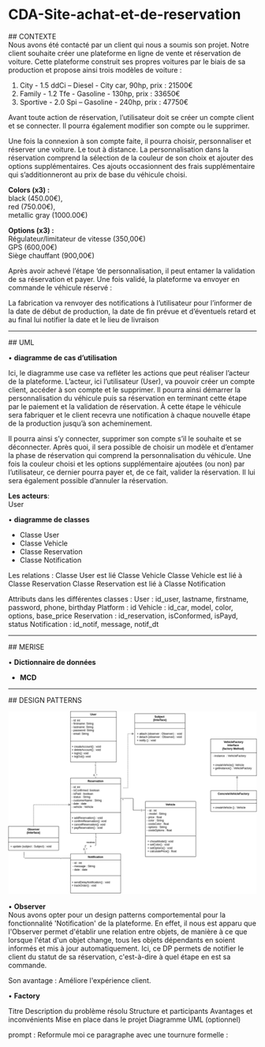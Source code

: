 # CDA-Site-achat-et-de-reservation

## CONTEXTE  
Nous avons été contacté par un client qui nous a soumis son projet. Notre client souhaite créer une plateforme en ligne de vente et réservation de voiture. Cette plateforme construit ses propres voitures par le biais de sa production et propose ainsi trois modèles de voiture :

1. City - 1.5 ddCi – Diesel - City car, 90hp, prix : 21500€
2. Family - 1.2 Tfe - Gasoline - 130hp, prix : 33650€
3. Sportive - 2.0 Spi – Gasoline - 240hp, prix : 47750€

Avant toute action de réservation, l’utilisateur doit se créer un compte client et se connecter. Il pourra également modifier son compte ou le supprimer.

Une fois la connexion à son compte faite, il pourra choisir, personnaliser et réserver une voiture. Le tout à distance. La personnalisation dans la réservation comprend la sélection de la couleur de son choix et ajouter des options supplémentaires. Ces ajouts occasionnent des frais supplémentaire qui s’additionneront au prix de base du véhicule choisi.

**Colors (x3) :**  
black (450.00€),\
red (750.00€),\
metallic gray (1000.00€)

**Options (x3) :**\
Régulateur/limitateur de vitesse (350,00€)\
GPS (600,00€)\
Siège chauffant (900,00€)

Après avoir achevé l’étape ‘de personnalisation, il peut entamer la validation de sa réservation et payer. Une fois validé, la plateforme va envoyer en commande le véhicule réservé :

La fabrication va renvoyer des notifications à l’utilisateur pour l’informer de la date de début de production, la date de fin prévue et d’éventuels retard et au final lui notifier la date et le lieu de livraison

---

## UML

• **diagramme de cas d’utilisation**

Ici, le diagramme use case va refléter les actions que peut réaliser l’acteur de la plateforme. L’acteur, ici l’utilisateur (User), va pouvoir créer un compte client, accéder à son compte et le supprimer. Il pourra ainsi démarrer la personnalisation du véhicule puis sa réservation en terminant cette étape par le paiement et la validation de réservation. À cette étape le véhicule sera fabriquer et le client recevra une notification à chaque nouvelle étape de la production jusqu’à son acheminement.

Il pourra ainsi s’y connecter, supprimer son compte s’il le souhaite et se déconnecter. Après quoi, il sera possible de choisir un modèle et d’entamer la phase de réservation qui comprend la personnalisation du véhicule. Une fois la couleur choisi et les options supplémentaire ajoutées (ou non) par l’utilisateur, ce dernier pourra payer et, de ce fait, valider la réservation. Il lui sera également possible d’annuler la réservation.

**Les acteurs**:\
User

• **diagramme de classes**

- Classe User
- Classe Vehicle
- Classe Reservation
- Classe Notification

Les relations :
Classe User est lié Classe Vehicle
Classe Vehicle est lié à Classe Reservation
Classe Reservation est lié à Classe Notification

Attributs dans les différentes classes :
User : id_user, lastname, firstname, password, phone, birthday
Platform : id
Vehicle : id_car, model, color, options, base_price
Reservation : id_reservation, isConformed, isPayd, status
Notification : id_notif, message, notif_dt

---

## MERISE

• **Dictionnaire de données**

- **MCD**

---

## DESIGN PATTERNS

![Image-diag-classes](./illustrations/Cas%20d'utilisation-Diag.-classes%20final.drawio.png)

• **Observer**\
Nous avons opter pour un design patterns comportemental pour la fonctionnalité 'Notification' de la plateforme. En effet, il nous est apparu que l'Observer permet d'établir une relation entre objets, de manière à ce que lorsque l'état d'un objet change, tous les objets dépendants en soient informés et mis à jour automatiquement. Ici, ce DP permets de notifier le client du statut de sa réservation, c'est-à-dire à quel étape en est sa commande.

Son avantage : Améliore l'expérience client.

• **Factory**

Titre
Description du problème résolu
Structure et participants
Avantages et inconvénients
Mise en place dans le projet
Diagramme UML (optionnel)

prompt :
Reformule moi ce paragraphe avec une tournure formelle :
